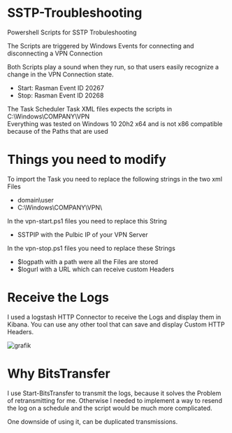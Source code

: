 # SSTP-Troubleshooting
Powershell Scripts for SSTP Trobuleshooting



The Scripts are triggered by Windows Events for connecting and disconnecting a VPN Connection

Both Scripts play a sound when they run, so that users easily recognize a change in the VPN Connection state.
- Start: Rasman Event ID 20267
- Stop:  Rasman Event ID 20268


The Task Scheduler Task XML files expects the scripts in C:\Windows\COMPANY\VPN\
Everything was tested on Windows 10 20h2 x64 and is not x86 compatible because of the Paths that are used
# Things you need to modify
To import the Task you need to replace the following strings in the two xml Files

- domain\user
- C:\Windows\COMPANY\VPN\

In the vpn-start.ps1 files you need to replace this String
- SSTPIP with the Pulbic IP of your VPN Server

In the vpn-stop.ps1 files you need to replace these Strings
- $logpath with a path were all the Files are stored
- $logurl with a URL which can receive custom Headers

# Receive the Logs

I used a logstash HTTP Connector to receive the Logs and display them in Kibana.
You can use any other tool that can save and display Custom HTTP Headers.

![grafik](https://user-images.githubusercontent.com/10107699/159523072-b66d42ba-f1ca-4a55-8ad9-30bfc5255770.png)

# Why BitsTransfer

I use Start-BitsTransfer to transmit the logs, because it solves the Problem of retransmitting for me.
Otherwise I needed to implement a way to resend the log on a schedule and the script would be much more complicated.

One downside of using it, can be duplicated transmissions.
